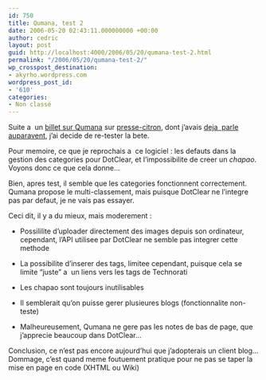 ```yaml
---
id: 750
title: Qumana, test 2
date: 2006-05-20 02:43:11.000000000 +00:00
author: cedric
layout: post
guid: http://localhost:4000/2006/05/20/qumana-test-2.html
permalink: "/2006/05/20/qumana-test-2/"
wp_crosspost_destination:
- akyrho.wordpress.com
wordpress_post_id:
- '610'
categories:
- Non classé
---
```

Suite a  un [billet sur Qumana](http://www.presse-citron.net/?2006/05/18/945-qumana-traitement-de-texte-pour-blogs) sur [presse-citron](http://www.presse-citron.net/), dont j’avais [deja  parle auparavent](http://www.parenthese.be/dotclear/index.php?q=qumana), j’ai decide de re-tester la bete.

Pour memoire, ce que je reprochais a  ce logiciel : les defauts dans la gestion des categories pour DotClear, et l’impossibilite de creer un _chapao_. Voyons donc ce que cela donne…

Bien, apres test, il semble que les categories fonctionnent correctement. Qumana propose le multi-classement, mais puisque DotClear ne l’integre pas par defaut, je ne vais pas essayer.

Ceci dit, il y a du mieux, mais moderement :

  * Possililite d’uploader directement des images depuis son ordinateur, cependant, l’API utilisee par DotClear ne semble pas integrer cette methode

  * La possibilite d’inserer des tags, limitee cependant, puisque cela se limite “juste” a  un liens vers les tags de Technorati

  * Les chapao sont toujours inutilisables

  * Il semblerait qu’on puisse gerer plusieures blogs (fonctionnalite non-teste)

  * Malheureusement, Qumana ne gere pas les notes de bas de page, que j’apprecie beaucoup dans DotClear…

Conclusion, ce n’est pas encore aujourd’hui que j’adopterais un client blog… Dommage, c’est quand meme foutuement pratique pour ne pas se taper la mise en page en code (XHTML ou Wiki)
